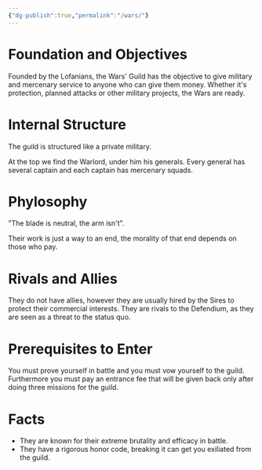 ```yaml
---
{"dg-publish":true,"permalink":"/wars/"}
---
```


# Foundation and Objectives

Founded by the Lofanians, the Wars' Guild has the objective to give military and mercenary service to anyone who can give them money. Whether it's protection, planned attacks or other military projects, the Wars are ready.


# Internal Structure

The guild is structured like a private military.

At the top we find the Warlord, under him his generals. Every general has several captain and each captain has mercenary squads.


# Phylosophy

"The blade is neutral, the arm isn't".

Their work is just a way to an end, the morality of that end depends on those who pay.

# Rivals and Allies

They do not have allies, however they are usually hired by the Sires to protect their commercial interests. They are rivals to the Defendium, as they are seen as a threat to the status quo.


# Prerequisites to Enter

You must prove yourself in battle and you must vow yourself to the guild. Furthermore you must pay an entrance fee that will be given back only after doing three missions for the guild.


# Facts

- They are known for their extreme brutality and efficacy in battle.
- They have a rigorous honor code, breaking it can get you exiliated from the guild.